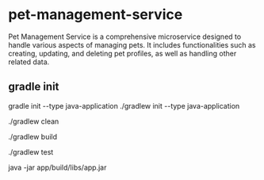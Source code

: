 # pet-management-service
Pet Management Service is a comprehensive microservice designed to handle various aspects of managing pets. It includes functionalities such as creating, updating, and deleting pet profiles, as well as handling other related data.


## gradle init
gradle init --type java-application
./gradlew init --type java-application

./gradlew clean

./gradlew build

./gradlew test

java -jar app/build/libs/app.jar

